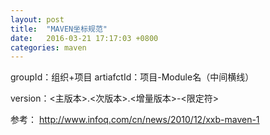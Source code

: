 ```yaml
---
layout: post
title:  "MAVEN坐标规范"
date:   2016-03-21 17:17:03 +0800
categories: maven
---
```


groupId：组织+项目
artiafctId：项目-Module名（中间横线）


version：<主版本>.<次版本>.<增量版本>-<限定符>


参考：
<a target="_blank" href="http://www.infoq.com/cn/news/2010/12/xxb-maven-1">http://www.infoq.com/cn/news/2010/12/xxb-maven-1</a>
